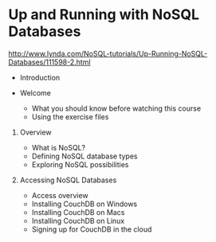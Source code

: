 # Up and Running with NoSQL Databases

http://www.lynda.com/NoSQL-tutorials/Up-Running-NoSQL-Databases/111598-2.html

- Introduction

- Welcome
    - What you should know before watching this course
    - Using the exercise files

1. Overview
    - What is NoSQL?
    - Defining NoSQL database types
    - Exploring NoSQL possibilities

2. Accessing NoSQL Databases 
    - Access overview
    - Installing CouchDB on Windows
    - Installing CouchDB on Macs
    - Installing CouchDB on Linux
    - Signing up for CouchDB in the cloud